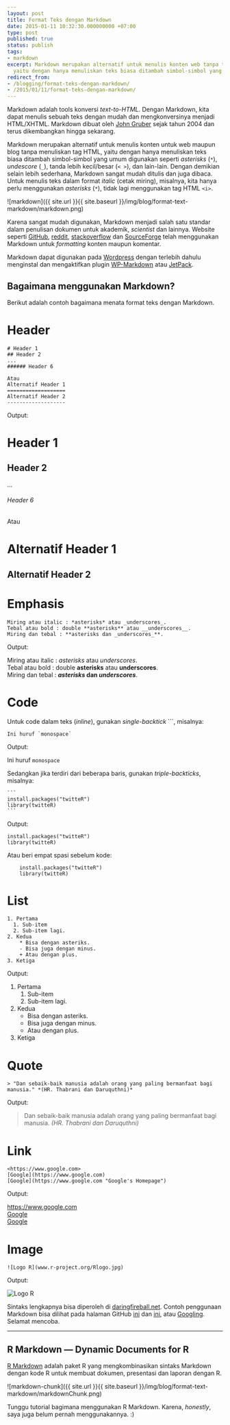 ```yaml
---
layout: post
title: Format Teks dengan Markdown
date: 2015-01-11 10:32:30.000000000 +07:00
type: post
published: true
status: publish
tags:
- markdown
excerpt: Markdown merupakan alternatif untuk menulis konten web tanpa tag HTML,
  yaitu dengan hanya menuliskan teks biasa ditambah simbol-simbol yang umum digunakan.
redirect_from:
- /blogging/format-teks-dengan-markdown/
- /2015/01/11/format-teks-dengan-markdown/
---
```

Markdown adalah tools konversi *text-to-HTML*. Dengan Markdown, kita
dapat menulis sebuah teks dengan mudah dan mengkonversinya menjadi
HTML/XHTML. Markdown dibuat oleh [John
Gruber](http://daringfireball.net/projects/markdown/) sejak tahun 2004
dan terus dikembangkan hingga sekarang.

Markdown merupakan alternatif untuk menulis konten untuk web maupun blog
tanpa menuliskan tag HTML, yaitu dengan hanya menuliskan teks biasa
ditambah simbol-simbol yang umum digunakan seperti *asterisks* (`*`),
*undescore* (`_`), tanda lebih kecil/besar (`< >`), dan lain-lain.
Dengan demikian selain lebih sederhana, Markdown sangat mudah ditulis
dan juga dibaca. Untuk menulis teks dalam format *italic* (cetak
miring), misalnya, kita hanya perlu menggunakan *asterisks* (`*`), tidak
lagi menggunakan tag HTML `<i>`.

![markdown]({{ site.url }}{{ site.baseurl }}/img/blog/format-text-markdown/markdown.png)


Karena sangat mudah digunakan, Markdown menjadi salah satu standar dalam
penulisan dokumen untuk akademik, *scientist* dan lainnya. Website
seperti [GitHub](https://github.com/), [reddit](http://www.reddit.com/),
[stackoverflow](http://stackoverflow.com/) dan
[SourceForge](http://sourceforge.net/) telah menggunakan Markdown untuk
*formatting* konten maupun komentar.

Markdown dapat digunakan pada [Wordpress](https://wordpress.org) dengan
terlebih dahulu menginstal dan mengaktifkan plugin
[WP-Markdown](https://wordpress.org/plugins/wp-markdown/) atau
[JetPack](https://wordpress.org/plugins/jetpack/).

## Bagaimana menggunakan Markdown?

Berikut adalah contoh bagaimana menata format teks dengan Markdown.

Header
==========

    # Header 1
    ## Header 2
    ...
    ###### Header 6

    Atau
    Alternatif Header 1
    ===================
    Alternatif Header 2
    -------------------

Output:

Header 1
========

Header 2
--------

...

###### Header 6

Atau

Alternatif Header 1
===================

Alternatif Header 2
-------------------

# Emphasis

    Miring atau italic : *asterisks* atau _underscores_.
    Tebal atau bold : double **asterisks** atau __underscores__.
    Miring dan tebal : **asterisks dan _underscores_**.

Output:

Miring atau italic : *asterisks* atau *underscores*.<br/>
Tebal atau bold : double **asterisks** atau **underscores**.<br/>
Miring dan tebal : ***asterisks* dan *underscores***.<br/>

# Code

Untuk code dalam teks (*inline*), gunakan *single-backtick* ```,
misalnya:

    Ini huruf `monospace`

Output:

Ini huruf `monospace`

Sedangkan jika terdiri dari beberapa baris, gunakan *triple-backticks*, misalnya:

    ```
    install.packages("twitteR")
    library(twitteR)
    ```

Output:

    install.packages("twitteR")
    library(twitteR)
    
Atau beri empat spasi sebelum kode:

```
    install.packages("twitteR")
    library(twitteR)
```

# List

    1. Pertama
      1. Sub-item
      2. Sub-item lagi.
    2. Kedua
        * Bisa dengan asteriks.
        - Bisa juga dengan minus.
        + Atau dengan plus.
    3. Ketiga

Output:

1.  Pertama
    1.  Sub-item
    2.  Sub-item lagi.
2.  Kedua
    -   Bisa dengan asteriks.
    -   Bisa juga dengan minus.
    -   Atau dengan plus.
3.  Ketiga

# Quote

    > "Dan sebaik-baik manusia adalah orang yang paling bermanfaat bagi manusia." *(HR. Thabrani dan Daruquthni)*

Output:

> Dan sebaik-baik manusia adalah orang yang paling bermanfaat bagi
> manusia. *(HR. Thabrani dan Daruquthni)*

# Link

    <https://www.google.com>
    [Google](https://www.google.com)
    [Google](https://www.google.com "Google's Homepage")

Output:

<https://www.google.com><br/>
[Google](https://www.google.com)<br/>
[Google](https://www.google.com "Google's Homepage")

# Image

    ![Logo R](www.r-project.org/Rlogo.jpg)

Output:

![Logo R](//www.r-project.org/Rlogo.jpg)

Sintaks lengkapnya bisa diperoleh di
[daringfireball.net](http://daringfireball.net/projects/markdown/syntax).
Contoh penggunaan Markdown bisa dilihat pada halaman GitHub
[ini](https://github.com/adam-p/markdown-here/wiki/Markdown-Cheatsheet)
dan [ini](https://help.github.com/articles/markdown-basics/), atau
[Googling](https://www.google.com/webhp?sourceid=chrome-instant&ion=1&espv=2&ie=UTF-8#q=markdown).
Selamat mencoba.

------------------------------------------------------------------------

## R Markdown — Dynamic Documents for R

[R Markdown](http://rmarkdown.rstudio.com/) adalah paket R yang
mengkombinasikan sintaks Markdown dengan kode R untuk membuat dokumen,
presentasi dan laporan dengan R.

![markdown-chunk]({{ site.url }}{{ site.baseurl }}/img/blog/format-text-markdown/markdownChunk.png)

Tunggu tutorial bagimana menggunakan R Markdown. Karena, *honestly*,
saya juga belum pernah menggunakannya. :)

